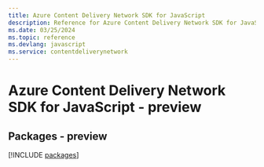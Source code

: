 ```yaml
---
title: Azure Content Delivery Network SDK for JavaScript
description: Reference for Azure Content Delivery Network SDK for JavaScript
ms.date: 03/25/2024
ms.topic: reference
ms.devlang: javascript
ms.service: contentdeliverynetwork
---
```

# Azure Content Delivery Network SDK for JavaScript - preview
## Packages - preview
[!INCLUDE [packages](content-delivery-network-index.md)]